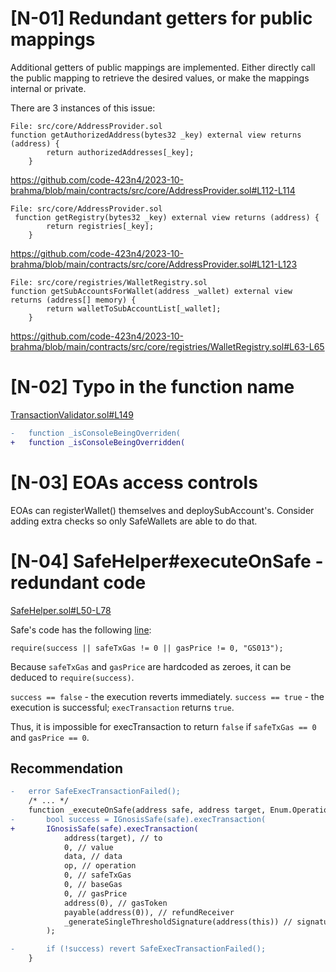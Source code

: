 # [N-01] Redundant getters for public mappings 
Additional getters of public mappings are implemented. Either directly call the public mapping to retrieve the desired values, or make the mappings internal or private.

There are 3 instances of this issue:

```
File: src/core/AddressProvider.sol
function getAuthorizedAddress(bytes32 _key) external view returns (address) {
        return authorizedAddresses[_key];
    }
```
https://github.com/code-423n4/2023-10-brahma/blob/main/contracts/src/core/AddressProvider.sol#L112-L114

```
File: src/core/AddressProvider.sol
 function getRegistry(bytes32 _key) external view returns (address) {
        return registries[_key];
    }
```
https://github.com/code-423n4/2023-10-brahma/blob/main/contracts/src/core/AddressProvider.sol#L121-L123

```
File: src/core/registries/WalletRegistry.sol
function getSubAccountsForWallet(address _wallet) external view returns (address[] memory) {
        return walletToSubAccountList[_wallet];
    }
```
https://github.com/code-423n4/2023-10-brahma/blob/main/contracts/src/core/registries/WalletRegistry.sol#L63-L65

# [N-02] Typo in the function name
[TransactionValidator.sol#L149](https://github.com/code-423n4/2023-10-brahma/blob/a6424230052fc47c4215200c19a8eef9b07dfccc/contracts/src/core/TransactionValidator.sol#L149)
```diff
-   function _isConsoleBeingOverriden(
+   function _isConsoleBeingOverridden(
```

# [N-03] EOAs access controls

EOAs can registerWallet() themselves and deploySubAccount's. Consider adding extra checks so only SafeWallets are able to do that.

# [N-04] SafeHelper#executeOnSafe - redundant code
[SafeHelper.sol#L50-L78](https://github.com/code-423n4/2023-10-brahma/blob/dd0b41031b199a0aa214e50758943712f9f574a0/contracts/src/libraries/SafeHelper.sol#L50-L78)

Safe's code has the following [line](https://github.com/code-423n4/2023-10-brahma/blob/dd0b41031b199a0aa214e50758943712f9f574a0/contracts/lib/safe-contracts/contracts/GnosisSafe.sol#L180):
```
require(success || safeTxGas != 0 || gasPrice != 0, "GS013");
```
Because `safeTxGas` and `gasPrice` are hardcoded as zeroes, it can be deduced to `require(success)`. 

`success == false` - the execution reverts immediately.
`success == true` - the execution is successful; `execTransaction` returns `true`.

Thus, it is impossible for execTransaction to return `false` if `safeTxGas == 0` and `gasPrice == 0`.

## Recommendation
```diff
-   error SafeExecTransactionFailed();
    /* ... */
    function _executeOnSafe(address safe, address target, Enum.Operation op, bytes memory data) internal {
-       bool success = IGnosisSafe(safe).execTransaction(
+       IGnosisSafe(safe).execTransaction(
            address(target), // to
            0, // value
            data, // data
            op, // operation
            0, // safeTxGas
            0, // baseGas
            0, // gasPrice
            address(0), // gasToken
            payable(address(0)), // refundReceiver
            _generateSingleThresholdSignature(address(this)) // signatures
        );

-       if (!success) revert SafeExecTransactionFailed();
    }
```
